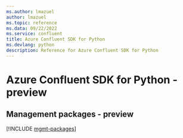 ```yaml
---
ms.author: lmazuel
author: lmazuel
ms.topic: reference
ms.data: 09/22/2022
ms.service: confluent
title: Azure Confluent SDK for Python
ms.devlang: python
description: Reference for Azure Confluent SDK for Python
---
```

# Azure Confluent SDK for Python - preview

## Management packages - preview
[!INCLUDE [mgmt-packages](confluent-mgmt-index.md)]